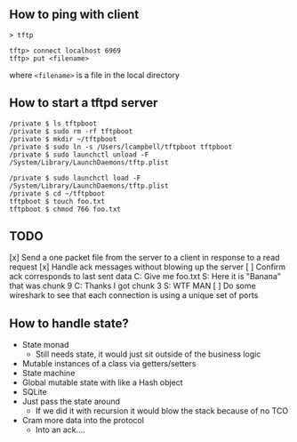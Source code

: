 ## How to ping with client

```
> tftp

tftp> connect localhost 6969
tftp> put <filename>
```

where `<filename>` is a file in the local directory

## How to start a tftpd server

```
/private $ ls tftpboot
/private $ sudo rm -rf tftpboot
/private $ mkdir ~/tftpboot
/private $ sudo ln -s /Users/lcampbell/tftpboot tftpboot
/private $ sudo launchctl unload -F /System/Library/LaunchDaemons/tftp.plist

/private $ sudo launchctl load -F /System/Library/LaunchDaemons/tftp.plist
/private $ cd ~/tftpboot
tftpboot $ touch foo.txt
tftpboot $ chmod 766 foo.txt
```

## TODO

[x] Send a one packet file from the server to a client in response to a read
    request
[x] Handle ack messages without blowing up the server
[ ] Confirm ack corresponds to last sent data
    C: Give me foo.txt
    S: Here it is "Banana" that was chunk 9
    C: Thanks I got chunk 3
    S: WTF MAN
[ ] Do some wireshark to see that each connection is using a unique set of ports

## How to handle state?

* State monad
  * Still needs state, it would just sit outside of the business logic
* Mutable instances of a class via getters/setters
* State machine
* Global mutable state with like a Hash object
* SQLite
* Just pass the state around
  * If we did it with recursion it would blow the stack because of no TCO
* Cram more data into the protocol
  * Into an ack....
